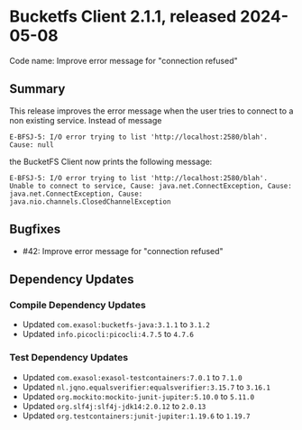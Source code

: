 # Bucketfs Client 2.1.1, released 2024-05-08

Code name: Improve error message for "connection refused"

## Summary

This release improves the error message when the user tries to connect to a non existing service. Instead of message

```
E-BFSJ-5: I/O error trying to list 'http://localhost:2580/blah'. Cause: null
```

the BucketFS Client now prints the following message:

```
E-BFSJ-5: I/O error trying to list 'http://localhost:2580/blah'. Unable to connect to service, Cause: java.net.ConnectException, Cause: java.net.ConnectException, Cause: java.nio.channels.ClosedChannelException
```

## Bugfixes

* #42: Improve error message for "connection refused"

## Dependency Updates

### Compile Dependency Updates

* Updated `com.exasol:bucketfs-java:3.1.1` to `3.1.2`
* Updated `info.picocli:picocli:4.7.5` to `4.7.6`

### Test Dependency Updates

* Updated `com.exasol:exasol-testcontainers:7.0.1` to `7.1.0`
* Updated `nl.jqno.equalsverifier:equalsverifier:3.15.7` to `3.16.1`
* Updated `org.mockito:mockito-junit-jupiter:5.10.0` to `5.11.0`
* Updated `org.slf4j:slf4j-jdk14:2.0.12` to `2.0.13`
* Updated `org.testcontainers:junit-jupiter:1.19.6` to `1.19.7`
